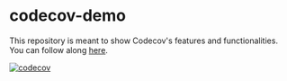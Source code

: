 # codecov-demo
This repository is meant to show Codecov's features and functionalities. You can follow along [here](https://docs.codecov.com/docs/codecov-tutorial).

[![codecov](https://codecov.io/gh/{{REPOSITORY}}/branch/main/graph/badge.svg)](https://codecov.io/gh/{{REPOSITORY}})